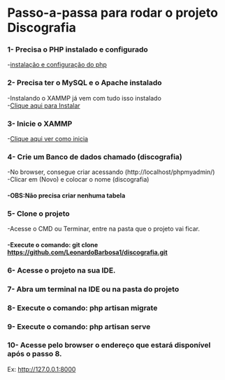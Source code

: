 # Passo-a-passa para rodar o projeto Discografia


### 1- Precisa o PHP instalado e configurado<br>
-<a href="https://dev.to/marcelochia/instalando-o-php-8-no-windows-237m" target="_blank">instalação e configuração do php</a><br>

### 2- Precisa ter o MySQL e o Apache instalado <br>
-Instalando o XAMMP já vem com tudo isso instalado<br>
-<a href="https://www.apachefriends.org/pt_br/download.html" target="_blank">Clique aqui para Instalar</a><br>


### 3- Inicie o XAMMP<br>
-<a href="https://pt.wikihow.com/Iniciar-o-XAMPP-na-Inicializa%C3%A7%C3%A3o-do-Windows" target="_blank">Clique aqui ver como inicia</a><br>

### 4- Crie um Banco de dados chamado (discografia)<br>
-No browser, consegue criar acessando (http://localhost/phpmyadmin/)<br>
-Clicar em (Novo) e colocar o nome (discografia)<br>
#### -OBS:Não precisa criar nenhuma tabela

### 5- Clone o projeto <br>
-Acesse o CMD ou Terminar, entre na pasta que o projeto vai ficar. <br>
#### -Execute o comando: git clone https://github.com/LeonardoBarbosa1/discografia.git

### 6- Acesse o projeto na sua IDE.

### 7- Abra um terminal na IDE ou na pasta do projeto

### 8- Execute o comando: php artisan migrate

### 9- Execute o comando: php artisan serve

### 10- Acesse pelo browser o endereço que estará disponível após o passo 8.
Ex: http://127.0.0.1:8000

